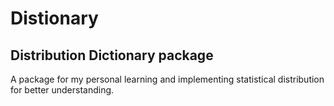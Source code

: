 # Distionary
## Distribution Dictionary package
A package for my personal learning and implementing statistical distribution for better understanding.
